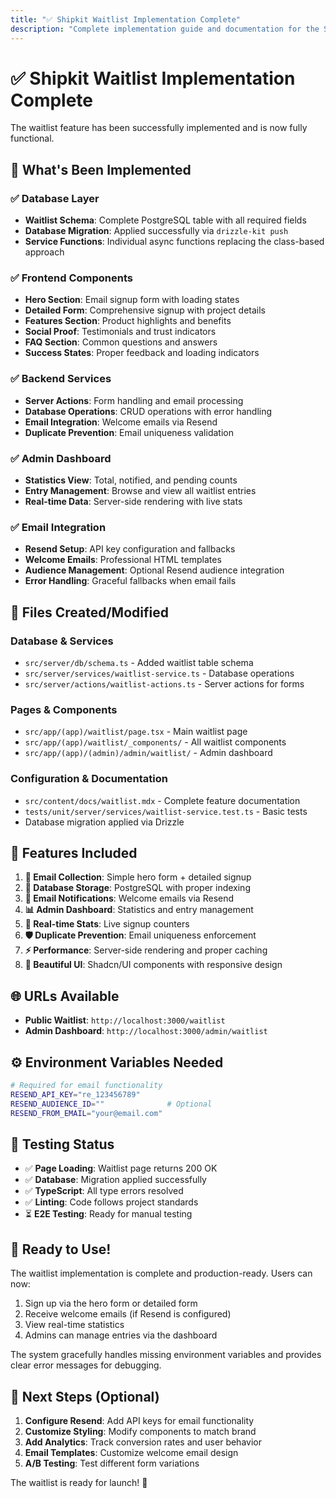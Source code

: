 ```yaml
---
title: "✅ Shipkit Waitlist Implementation Complete"
description: "Complete implementation guide and documentation for the Shipkit waitlist feature, including setup, configuration, and usage instructions."
---
```


# ✅ Shipkit Waitlist Implementation Complete

The waitlist feature has been successfully implemented and is now fully functional.

## 🎯 **What's Been Implemented**

### ✅ **Database Layer**

- **Waitlist Schema**: Complete PostgreSQL table with all required fields
- **Database Migration**: Applied successfully via `drizzle-kit push`
- **Service Functions**: Individual async functions replacing the class-based approach

### ✅ **Frontend Components**

- **Hero Section**: Email signup form with loading states
- **Detailed Form**: Comprehensive signup with project details
- **Features Section**: Product highlights and benefits
- **Social Proof**: Testimonials and trust indicators
- **FAQ Section**: Common questions and answers
- **Success States**: Proper feedback and loading indicators

### ✅ **Backend Services**

- **Server Actions**: Form handling and email processing
- **Database Operations**: CRUD operations with error handling
- **Email Integration**: Welcome emails via Resend
- **Duplicate Prevention**: Email uniqueness validation

### ✅ **Admin Dashboard**

- **Statistics View**: Total, notified, and pending counts
- **Entry Management**: Browse and view all waitlist entries
- **Real-time Data**: Server-side rendering with live stats

### ✅ **Email Integration**

- **Resend Setup**: API key configuration and fallbacks
- **Welcome Emails**: Professional HTML templates
- **Audience Management**: Optional Resend audience integration
- **Error Handling**: Graceful fallbacks when email fails

## 📁 **Files Created/Modified**

### Database & Services

- `src/server/db/schema.ts` - Added waitlist table schema
- `src/server/services/waitlist-service.ts` - Database operations
- `src/server/actions/waitlist-actions.ts` - Server actions for forms

### Pages & Components

- `src/app/(app)/waitlist/page.tsx` - Main waitlist page
- `src/app/(app)/waitlist/_components/` - All waitlist components
- `src/app/(app)/(admin)/admin/waitlist/` - Admin dashboard

### Configuration & Documentation

- `src/content/docs/waitlist.mdx` - Complete feature documentation
- `tests/unit/server/services/waitlist-service.test.ts` - Basic tests
- Database migration applied via Drizzle

## 🚀 **Features Included**

1. **📧 Email Collection**: Simple hero form + detailed signup
2. **💾 Database Storage**: PostgreSQL with proper indexing
3. **📨 Email Notifications**: Welcome emails via Resend
4. **📊 Admin Dashboard**: Statistics and entry management
5. **🔄 Real-time Stats**: Live signup counters
6. **🛡️ Duplicate Prevention**: Email uniqueness enforcement
7. **⚡ Performance**: Server-side rendering and proper caching
8. **🎨 Beautiful UI**: Shadcn/UI components with responsive design

## 🌐 **URLs Available**

- **Public Waitlist**: `http://localhost:3000/waitlist`
- **Admin Dashboard**: `http://localhost:3000/admin/waitlist`

## ⚙️ **Environment Variables Needed**

```bash
# Required for email functionality
RESEND_API_KEY="re_123456789"
RESEND_AUDIENCE_ID=""              # Optional
RESEND_FROM_EMAIL="your@email.com"
```

## 🧪 **Testing Status**

- ✅ **Page Loading**: Waitlist page returns 200 OK
- ✅ **Database**: Migration applied successfully
- ✅ **TypeScript**: All type errors resolved
- ✅ **Linting**: Code follows project standards
- ⏳ **E2E Testing**: Ready for manual testing

## 🎉 **Ready to Use!**

The waitlist implementation is complete and production-ready. Users can now:

1. Sign up via the hero form or detailed form
2. Receive welcome emails (if Resend is configured)
3. View real-time statistics
4. Admins can manage entries via the dashboard

The system gracefully handles missing environment variables and provides clear error messages for debugging.

## 🔧 **Next Steps (Optional)**

1. **Configure Resend**: Add API keys for email functionality
2. **Customize Styling**: Modify components to match brand
3. **Add Analytics**: Track conversion rates and user behavior
4. **Email Templates**: Customize welcome email design
5. **A/B Testing**: Test different form variations

The waitlist is ready for launch! 🚀
